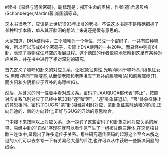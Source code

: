 #读书《易经与遗传密码》，副标题是：揭开生命的奥秘，作者(德)舍恩贝格(Schonberger,Martin)著;肖国镇等译。

这本书很老了，应该是上世纪1993年出版的老书。不说这本书是不是精确把握了某种科学本质，单从其开脑洞的想法上来说还是很有意思的。

大家知道，DNA结构中，三个嘌呤为一个单位，形成一个密码子，一共有四种嘌呤，所以可以形成64个密码子，实际上DNA使用的一共20种。而易经中则有64卦，表现了事物成住坏空的发展过程。这个德国的作者敏锐地觉察到这里有某种对应关系，并在书中进行了相对深刻的研究。

首先定义了嘌呤和卦爻的对应关系，让阳(象征男性,光明)等同于嘌呤基,阴(象征女性,黑暗)等同于嘧啶基,从而使老阳和老阴相应于互补的腺嘌呤(A)和胸腺嘧啶(T),而少阳和少阴相应于互补的鸟嘌呤(G)。

然后，从含义的同一性着手看对应关系。密码子UAA和UGA都代表“停止”，按照对应关系飞别对应于已经中第33卦“逐”和“否”，"逐"卦象征退却，"否"卦象征静止的意思相同。密码子GUG与"蒙"卦(易经第4卦)对应，蒙卦象征蒙昧幼稚的阶段,正向启迪的、新的方向转化,正好与GUG的开始的意思吻合。

书中接下来按照以上对应关系，逐一探讨了这些密码子和卦象之间对应关系的解释，易经中卦的"自然"序现在就可以看作是产生了一组核甘酸三连体,在这组核甘酸三连体中,呈现出了许多遗传子关系。那些研究遗传密码的起源这个至今未解之谜的人们可以去参考一下有关易经大量的评注,也许可以从中获取一些解决问题的线索。